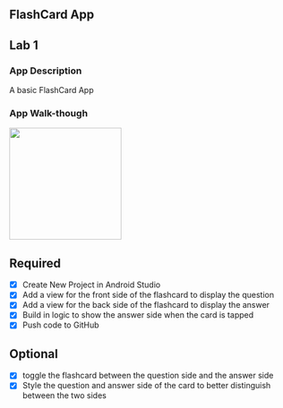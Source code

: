 ## FlashCard App

## Lab 1

### App Description
A basic FlashCard App

### App Walk-though

<img src= "https://i.imgur.com/BnxArCb.gif" width=200><br>

## Required
- [X] Create New Project in Android Studio
- [X] Add a view for the front side of the flashcard to display the question
- [X] Add a view for the back side of the flashcard to display the answer
- [X] Build in logic to show the answer side when the card is tapped
- [X] Push code to GitHub

## Optional
- [X] toggle the flashcard between the question side and the answer side
- [X] Style the question and answer side of the card to better distinguish between the two sides
